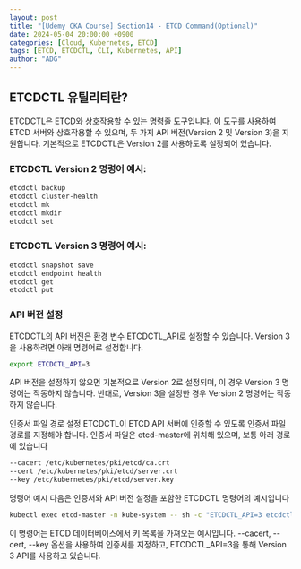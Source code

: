 ```yaml
---
layout: post
title: "[Udemy CKA Course] Section14 - ETCD Command(Optional)"
date: 2024-05-04 20:00:00 +0900
categories: [Cloud, Kubernetes, ETCD]
tags: [ETCD, ETCDCTL, CLI, Kubernetes, API]
author: "ADG"
---
```


## ETCDCTL 유틸리티란?

ETCDCTL은 ETCD와 상호작용할 수 있는 명령줄 도구입니다. 이 도구를 사용하여 ETCD 서버와 상호작용할 수 있으며, 두 가지 API 버전(Version 2 및 Version 3)을 지원합니다. 기본적으로 ETCDCTL은 Version 2를 사용하도록 설정되어 있습니다.

### ETCDCTL Version 2 명령어 예시:

```bash
etcdctl backup
etcdctl cluster-health
etcdctl mk
etcdctl mkdir
etcdctl set
```

### ETCDCTL Version 3 명령어 예시:

```bash
etcdctl snapshot save
etcdctl endpoint health
etcdctl get
etcdctl put
```

### API 버전 설정

ETCDCTL의 API 버전은 환경 변수 ETCDCTL_API로 설정할 수 있습니다. Version 3을 사용하려면 아래 명령어로 설정합니다.

```bash
export ETCDCTL_API=3
```

API 버전을 설정하지 않으면 기본적으로 Version 2로 설정되며, 이 경우 Version 3 명령어는 작동하지 않습니다. 반대로, Version 3을 설정한 경우 Version 2 명령어는 작동하지 않습니다.

인증서 파일 경로 설정
ETCDCTL이 ETCD API 서버에 인증할 수 있도록 인증서 파일 경로를 지정해야 합니다. 인증서 파일은 etcd-master에 위치해 있으며, 보통 아래 경로에 있습니다

```bash
--cacert /etc/kubernetes/pki/etcd/ca.crt     
--cert /etc/kubernetes/pki/etcd/server.crt     
--key /etc/kubernetes/pki/etcd/server.key
```

명령어 예시
다음은 인증서와 API 버전 설정을 포함한 ETCDCTL 명령어의 예시입니다

```bash
kubectl exec etcd-master -n kube-system -- sh -c "ETCDCTL_API=3 etcdctl get / --prefix --keys-only --limit=10 --cacert /etc/kubernetes/pki/etcd/ca.crt --cert /etc/kubernetes/pki/etcd/server.crt --key /etc/kubernetes/pki/etcd/server.key"
```
이 명령어는 ETCD 데이터베이스에서 키 목록을 가져오는 예시입니다. --cacert, --cert, --key 옵션을 사용하여 인증서를 지정하고, ETCDCTL_API=3을 통해 Version 3 API를 사용하고 있습니다.